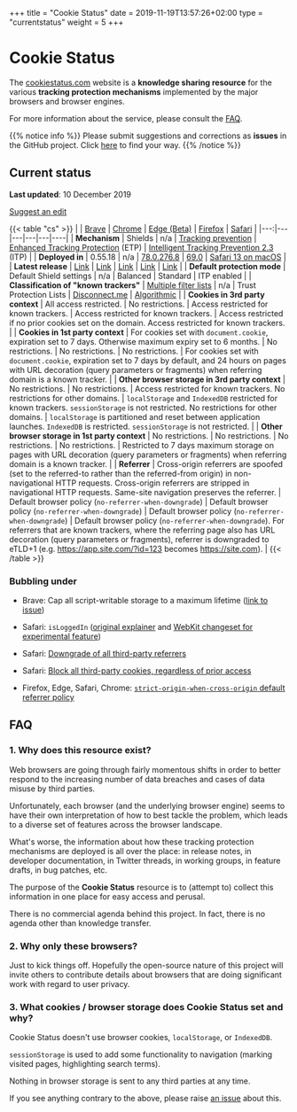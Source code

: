 +++
title = "Cookie Status"
date = 2019-11-19T13:57:26+02:00
type = "currentstatus"
weight = 5
+++

# Cookie Status

The [cookiestatus.com](https://www.cookiestatus.com) website is a **knowledge sharing resource** for the various **tracking protection mechanisms** implemented by the major browsers and browser engines.

For more information about the service, please consult the [FAQ](#faq).

{{% notice info %}}
Please submit suggestions and corrections as **issues** in the GitHub project. Click [here](https://github.com/sahava/cookie-status/issues) to find your way.
{{% /notice %}}

## Current status

**Last updated**: 10 December 2019

<a title="Suggest an edit" href="https://github.com/cookie-status/cookie-status-dev/issues/new?labels=content&title=%5BContent%20issue%5D%20Current%20Status" target="_blank"><i class="fa fa-edit"></i> Suggest an edit</a>

{{< table "cs" >}}
|   | [Brave](/brave/current-status/) | [Chrome](/chrome/current-status/)                            | [Edge (Beta)](/edge/current-status/)                         | [Firefox](/firefox/current-status/)                          | [Safari](/safari/current-status/) |
|---:|---|---|---|---|----|
| **Mechanism** | Shields | n/a                                                          | [Tracking prevention](https://blogs.windows.com/msedgedev/2019/06/27/tracking-prevention-microsoft-edge-preview/) | [Enhanced Tracking Protection](https://support.mozilla.org/en-US/kb/enhanced-tracking-protection-firefox-desktop) (ETP) | [Intelligent Tracking Prevention 2.3](https://webkit.org/blog/9521/intelligent-tracking-prevention-2-3/) (ITP) |
| **Deployed in** | 0.55.18                                                      | n/a                                                          | [78.0.276.8](https://www.microsoftedgeinsider.com/en-us/welcome/update?channel=beta&version=78.0.276.8) | [69.0](https://www.mozilla.org/en-US/firefox/69.0/releasenotes/) | [Safari 13 on macOS](https://developer.apple.com/documentation/safari_release_notes/safari_13_release_notes) |
| **Latest release** | [Link](https://brave.com/latest/)                            | [Link](https://chromereleases.googleblog.com/search/label/Stable%20updates) | [Link](https://developer.microsoft.com/en-us/microsoft-edge/platform/changelog/) | [Link](https://www.mozilla.org/en-US/firefox/releases/)      | [Link](https://developer.apple.com/documentation/safari_release_notes) |
| **Default protection mode** | Default Shield settings                                      | n/a                                                          | Balanced                                                     | Standard                                                     | ITP enabled |
| **Classification of "known trackers"** | [Multiple filter lists](https://github.com/brave/adblock-rust/blob/master/src/filter_lists/default.rs) | n/a                                                          | Trust Protection Lists                                       | [Disconnect.me](https://disconnect.me)                       | [Algorithmic](https://webkit.org/blog/7675/intelligent-tracking-prevention/) |
| **Cookies in 3rd party context** | All access restricted.                                       | No restrictions.                                             | Access restricted for known trackers.                        | Access restricted for known trackers.                        | Access restricted if no prior cookies set on the domain. Access restricted for known trackers. |
| **Cookies in 1st party context** | For cookies set with `document.cookie`, expiration set to 7 days. Otherwise maximum expiry set to 6 months. | No restrictions.                                             | No restrictions.                                             | No restrictions.                                             | For cookies set with `document.cookie`, expiration set to 7 days by default, and 24 hours on pages with URL decoration (query parameters or fragments) when referring domain is a known tracker. |
| **Other browser storage in 3rd party context** | No restrictions.                                             | No restrictions.                                             | Access restricted for known trackers. No restrictions for other domains. | `localStorage` and `IndexedDB` restricted for known trackers. `sessionStorage` is not restricted. No restrictions for other domains. | `localStorage` is partitioned and reset between application launches. `IndexedDB` is restricted. `sessionStorage` is not restricted. |
| **Other browser storage in 1st party context** | No restrictions.                                             | No restrictions.                                             | No restrictions.                                             | No restrictions.                                             | Restricted to 7 days maximum storage on pages with URL decoration (query parameters or fragments) when referring domain is a known tracker. |
| **Referrer** | Cross-origin referrers are spoofed (set to the referred-to rather than the referred-from origin) in non-navigational HTTP requests. Cross-origin referrers are stripped in navigational HTTP requests. Same-site navigation preserves the referrer. | Default browser policy (`no-referrer-when-downgrade`)        | Default browser policy (`no-referrer-when-downgrade`)        | Default browser policy (`no-referrer-when-downgrade`)        | Default browser policy (`no-referrer-when-downgrade`). For referrers that are known trackers, where the referring page also has URL decoration (query parameters or fragments), referrer is downgraded to eTLD+1 (e.g. https://app.site.com/?id=123 becomes https://site.com). |
{{< /table >}}

### Bubbling under

* Brave: Cap all script-writable storage to a maximum lifetime ([link to issue](https://github.com/brave/brave-browser/issues/4438))

* Safari: `isLoggedIn` ([original explainer](https://lists.w3.org/Archives/Public/public-webappsec/2019Sep/0004.html) and [WebKit changeset for experimental feature](https://trac.webkit.org/changeset/250944/webkit))

* Safari: [Downgrade of all third-party referrers](https://trac.webkit.org/changeset/250413/webkit)
* Safari: [Block all third-party cookies, regardless of prior access](https://trac.webkit.org/changeset/251467/webkit)
* Firefox, Edge, Safari, Chrome: [`strict-origin-when-cross-origin` default referrer policy](https://www.chromestatus.com/feature/6251880185331712)

## FAQ

### 1. Why does this resource exist?

Web browsers are going through fairly momentous shifts in order to better respond to the increasing number of data breaches and cases of data misuse by third parties.

Unfortunately, each browser (and the underlying browser engine) seems to have their own interpretation of how to best tackle the problem, which leads to a diverse set of features across the browser landscape. 

What's worse, the information about how these tracking protection mechanisms are deployed is all over the place: in release notes, in developer documentation, in Twitter threads, in working groups, in feature drafts, in bug patches, etc. 

The purpose of the **Cookie Status** resource is to (attempt to) collect this information in one place for easy access and perusal.

There is no commercial agenda behind this project. In fact, there is no agenda other than knowledge transfer.

### 2. Why only these browsers?

Just to kick things off. Hopefully the open-source nature of this project will invite others to contribute details about browsers that are doing significant work with regard to user privacy.

### 3. What cookies / browser storage does Cookie Status set and why?

Cookie Status doesn't use browser cookies, `localStorage`, or `IndexedDB`.

`sessionStorage` is used to add some functionality to navigation (marking visited pages, highlighting search terms). 

Nothing in browser storage is sent to any third parties at any time.

If you see anything contrary to the above, please raise [an issue](https://github.com/cookie-status/cookie-status-dev/issues) about this.

